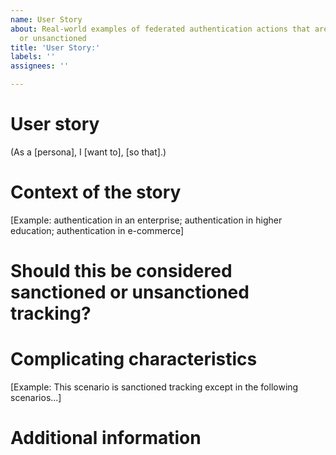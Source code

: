 ```yaml
---
name: User Story
about: Real-world examples of federated authentication actions that are clearly sanctioned
  or unsanctioned
title: 'User Story:'
labels: ''
assignees: ''

---
```


# User story 
(As a [persona], I [want to], [so that].)

# Context of the story
[Example: authentication in an enterprise; authentication in higher education; authentication in e-commerce]

# Should this be considered sanctioned or unsanctioned tracking?

# Complicating characteristics
[Example: This scenario is sanctioned tracking except in the following scenarios...]

# Additional information
